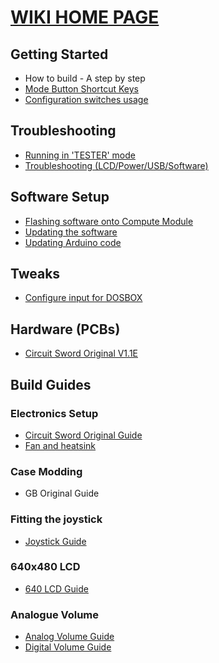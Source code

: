 # [WIKI HOME PAGE](https://github.com/geebles/Circuit-Sword/wiki)
## Getting Started
* How to build - A step by step
* [Mode Button Shortcut Keys](https://github.com/geebles/Circuit-Sword/wiki/Mode-Button-Shortcut-Keys)
* [Configuration switches usage](https://github.com/geebles/Circuit-Sword/wiki/Configuration-Switches)
## Troubleshooting
* [Running in 'TESTER' mode](https://github.com/geebles/Circuit-Sword/wiki/Running-in-TESTER-Mode)
* [Troubleshooting (LCD/Power/USB/Software)](https://github.com/geebles/Circuit-Sword/wiki/Troubleshooting-(LCD-Power-USB-Software))
## Software Setup
* [Flashing software onto Compute Module](https://github.com/geebles/Circuit-Sword/wiki/Flashing-Software-onto-the-Compute-Module)
* [Updating the software](https://github.com/geebles/Circuit-Sword/wiki/Updating-the-Software-(running-on-Pi))
* [Updating Arduino code](https://github.com/geebles/Circuit-Sword/wiki/Updating-Arduino-(button-controller)-Firmware)
## Tweaks
* [Configure input for DOSBOX]()
## Hardware (PCBs)
* [Circuit Sword Original V1.1E](https://github.com/geebles/Circuit-Sword/wiki/Circuit-Sword-Original-V1.1E)
## Build Guides
### Electronics Setup
* [Circuit Sword Original Guide](https://github.com/geebles/Circuit-Sword/wiki/Circuit-Sword-Original---Electronics-Guide)
* [Fan and heatsink](https://github.com/geebles/Circuit-Sword/wiki/Fan-and-Heatsink)
### Case Modding
* GB Original Guide
### Fitting the joystick
* [Joystick Guide](https://github.com/geebles/Circuit-Sword/wiki/Joystick-Guide)
### 640x480 LCD
* [640 LCD Guide](https://github.com/geebles/Circuit-Sword/wiki/640x480-LCD-Guide)
### Analogue Volume
* [Analog Volume Guide](https://github.com/geebles/Circuit-Sword/wiki/Analog-Volume-Guide)
* [Digital Volume Guide](https://github.com/geebles/Circuit-Sword/wiki/Digital-Volume-Guide)